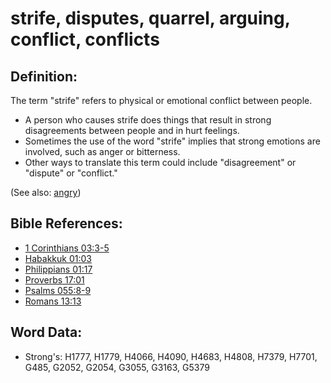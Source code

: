 # strife, disputes, quarrel, arguing, conflict, conflicts #

## Definition: ##

The term "strife" refers to physical or emotional conflict between people.

* A person who causes strife does things that result in strong disagreements between people and in hurt feelings.
* Sometimes the use of the word "strife" implies that strong emotions are involved, such as anger or bitterness.
* Other ways to translate this term could include "disagreement" or "dispute" or "conflict."

(See also: [angry](../other/angry.md))

## Bible References: ##

* [1 Corinthians 03:3-5](rc://en/tn/help/1co/03/03)
* [Habakkuk 01:03](rc://en/tn/help/hab/01/03)
* [Philippians 01:17](rc://en/tn/help/php/01/17)
* [Proverbs 17:01](rc://en/tn/help/pro/17/01)
* [Psalms 055:8-9](rc://en/tn/help/psa/055/008)
* [Romans 13:13](rc://en/tn/help/rom/13/13)

## Word Data: ##

* Strong's: H1777, H1779, H4066, H4090, H4683, H4808, H7379, H7701, G485, G2052, G2054, G3055, G3163, G5379
